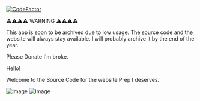 [![CodeFactor](https://www.codefactor.io/repository/github/memocankahveci/prepi/badge/main)](https://www.codefactor.io/repository/github/memocankahveci/prepi/overview/main)

⚠️⚠️⚠️⚠️ WARNING ⚠️⚠️⚠️⚠️
  
  This app is soon to be archived due to low usage. The source code and the website will always stay available. I will probably archive it by the end of the year.
  
Please Donate I'm broke.

Hello!

Welcome to the Source Code for the website Prep I deserves. 


![Image](https://www.uaa.k12.tr/assets/images/logo.png)
![Image](https://www.uaa.k12.tr/assets/images/logo-1.png)

